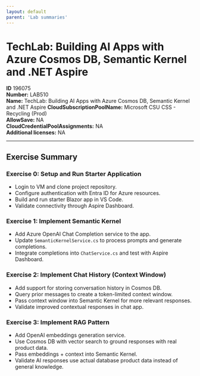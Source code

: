 ```yaml
---
layout: default
parent: 'Lab summaries'
---
```


# TechLab: Building AI Apps with Azure Cosmos DB, Semantic Kernel and .NET Aspire

**ID** 196075  
**Number:** LAB510  
**Name:** TechLab: Building AI Apps with Azure Cosmos DB, Semantic Kernel and .NET Aspire
**CloudSubscriptionPoolName:** Microsoft CSU CSS - Recycling (Prod)  
**AllowSave:** NA  
**CloudCredentialPoolAssignments:** NA  
**Additional licenses:** NA  

---

## Exercise Summary
### Exercise 0: Setup and Run Starter Application
- Login to VM and clone project repository.  
- Configure authentication with Entra ID for Azure resources.  
- Build and run starter Blazor app in VS Code.  
- Validate connectivity through Aspire Dashboard.  

### Exercise 1: Implement Semantic Kernel
- Add Azure OpenAI Chat Completion service to the app.  
- Update `SemanticKernelService.cs` to process prompts and generate completions.  
- Integrate completions into `ChatService.cs` and test with Aspire Dashboard.  

### Exercise 2: Implement Chat History (Context Window)
- Add support for storing conversation history in Cosmos DB.  
- Query prior messages to create a token-limited context window.  
- Pass context window into Semantic Kernel for more relevant responses.  
- Validate improved contextual responses in chat app.  

### Exercise 3: Implement RAG Pattern
- Add OpenAI embeddings generation service.  
- Use Cosmos DB with vector search to ground responses with real product data.  
- Pass embeddings + context into Semantic Kernel.  
- Validate AI responses use actual database product data instead of general knowledge.  
